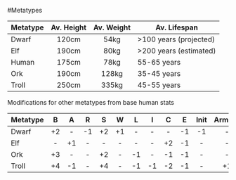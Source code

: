#Metatypes

Metatype | Av. Height | Av. Weight | Av. Lifespan
-------- |:----------:|:----------:| ------------
Dwarf | 120cm | 54kg | >100 years (projected)
Elf | 190cm | 80kg | >200 years (estimated)
Human | 175cm | 78kg | 55-65 years
Ork | 190cm | 128kg | 35-45 years
Troll | 250cm | 335kg | 45-55 years

Modifications for other metatypes from base human stats

Metatype | B | A | R | S | W | L | I | C | E | Init | Armour
-------- |:-:|:-:|:-:|:-:|:-:|:-:|:-:|:-:|:-:|:----:|:------:
Dwarf | +2 | - | -1 | +2 | +1 | - | - | - | -1 | -1 | -
Elf | - | +1 | - | - | - | - | - | +2 | -1 | - | -
Ork | +3 | - | - | +2 | - | -1 | - | -1 | -1 | - | -
Troll | +4 | -1 | - | +4 | - | -1 | -1 | -2 | -1 | - | +1
